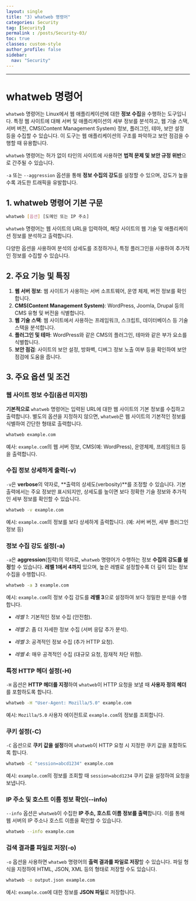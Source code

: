 ```yaml
---
layout: single
title: "3) whatweb 명령어"
categories: Security
tag: [Security]
permalink : /posts/Security-03/
toc: true
classes: custom-style
author_profile: false
sidebar:
  nav: "Security"
---
```


<hr>

# whatweb 명령어

`whatweb` 명령어는 Linux에서 웹 애플리케이션에 대한 **정보 수집**을 수행하는 도구입니다. 특정 웹 사이트에 대해 서버 및 애플리케이션의 세부 정보를 분석하고, 웹 기술 스택, 서버 버전, CMS(Content Management System) 정보, 플러그인, 테마, 보안 설정 등을 수집할 수 있습니다. 이 도구는 웹 애플리케이션의 구조를 파악하고 보안 점검을 수행할 때 유용합니다.

`whatweb` 명령어는 허가 없이 타인의 사이트에 사용하면 **법적 문제 및 보안 규정 위반**으로 간주될 수 있습니다.

`-a` 또는 `--aggression` 옵션을 통해 **정보 수집의 강도**를 설정할 수 있으며, 강도가 높을수록 과도한 트래픽을 유발합니다.

## 1. whatweb 명령어 기본 구문

```bash
whatweb [옵션] [도메인 또는 IP 주소]
```

`whatweb` 명령어는 웹 사이트의 URL을 입력하여, 해당 사이트의 웹 기술 및 애플리케이션 정보를 분석하고 출력합니다.

다양한 옵션을 사용하여 분석의 상세도를 조정하거나, 특정 플러그인을 사용하여 추가적인 정보를 수집할 수 있습니다.

## 2. 주요 기능 및 특징

1. **웹 서버 정보**: 웹 사이트가 사용하는 서버 소프트웨어, 운영 체제, 버전 정보를 확인합니다.
2. **CMS(Content Management System)**: WordPress, Joomla, Drupal 등의 CMS 유형 및 버전을 식별합니다.
3. **웹 기술 스택**: 웹 사이트에서 사용하는 프레임워크, 스크립트, 데이터베이스 등 기술 스택을 분석합니다.
4. **플러그인 및 테마**: WordPress와 같은 CMS의 플러그인, 테마와 같은 부가 요소를 식별합니다.
5. **보안 점검**: 사이트의 보안 설정, 방화벽, 디버그 정보 노출 여부 등을 확인하여 보안 점검에 도움을 줍니다.

## 3. 주요 옵션 및 조건

### 웹 사이트 정보 수집(옵션 미지정)

<b>기본적으로</b> `whatweb` 명령어는 입력된 URL에 대한 웹 사이트의 기본 정보를 수집하고 출력합니다. 별도의 옵션을 지정하지 않으면, `whatweb`은 웹 사이트의 기본적인 정보를 식별하여 간단한 형태로 출력합니다.

```bash
whatweb example.com
```

예사: `example.com`의 웹 서버 정보, CMS(예: WordPress), 운영체제, 프레임워크 등을 출력합니다.

### 수집 정보 상세하게 출력(-v)

`-v`은 <b>verbose</b>의 약자로, **출력의 상세도(verbosity)**를 조정할 수 있습니다. 기본 출력에서는 주요 정보만 표시되지만, 상세도를 높이면 보다 정확한 기술 정보와 추가적인 세부 정보를 확인할 수 있습니다.

```bash
whatweb -v example.com
```

예시: `example.com`의 정보를 보다 상세하게 출력합니다. (예: 서버 버전, 세부 플러그인 정보 등)

### 정보 수집 강도 설정(-a)

`-a`은 **aggression**(침략)의 약자로, `whatweb` 명령어가 수행하는 정보 **수집의 강도를 설정**할 수 있습니다. **레벨 1에서 4까지** 있으며, 높은 레벨로 설정할수록 더 깊이 있는 정보 수집을 수행합니다.

```bash
whatweb -a 3 example.com
```

예시: `example.com`의 정보 수집 강도를 <b>레벨 3</b>으로 설정하여 보다 정밀한 분석을 수행합니다.

- *레벨 1*: 기본적인 정보 수집 (안전함).

- *레벨 2*: 좀 더 자세한 정보 수집 (서버 응답 추가 분석).

- *레벨 3*: 공격적인 정보 수집 (추가 HTTP 요청).

- *레벨 4*: 매우 공격적인 수집 (대규모 요청, 잠재적 차단 위험).

### 특정 HTTP 헤더 설정(-H)

`-H` 옵션은 **HTTP 헤더를 지정**하여 `whatweb`이 HTTP 요청을 보낼 때 **사용자 정의 헤더**를 포함하도록 합니다.

```bash
whatweb -H "User-Agent: Mozilla/5.0" example.com
```

예시: `Mozilla/5.0` 사용자 에이전트로 `example.com`의 정보를 조회합니다.

### 쿠키 설정(-C)

`-C` 옵션으로 **쿠키 값을 설정**하여 `whatweb`이 HTTP 요청 시 지정한 쿠키 값을 포함하도록 합니다.

```bash
whatweb -C "session=abcd1234" example.com
```

예시: `example.com`의 정보를 조회할 때 `session=abcd1234` 쿠키 값을 설정하여 요청을 보냅니다.

### IP 주소 및 호스트 이름 정보 확인(--info)

`--info` 옵션은 `whatweb`이 수집한 **IP 주소, 호스트 이름 정보를 출력**합니다. 이를 통해 웹 서버의 IP 주소나 호스트 이름을 확인할 수 있습니다.

```bash
whatweb --info example.com
```

### 검색 결과를 파일로 저장(-o)

`-o` 옵션을 사용하면 `whatweb` 명령어의 **출력 결과를 파일로 저장**할 수 있습니다. 파일 형식을 지정하여 HTML, JSON, XML 등의 형태로 저장할 수도 있습니다.

```bash
whatweb -o output.json example.com
```

예시: `example.com`에 대한 정보를 <b>JSON 파일</b>로 저장합니다.

